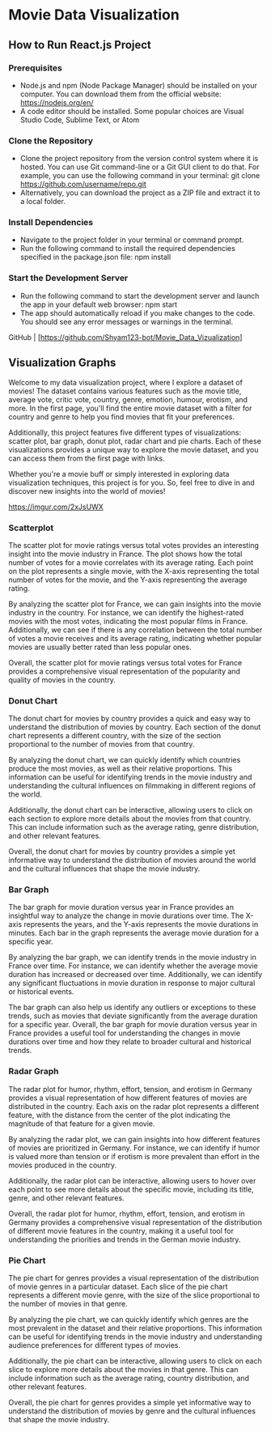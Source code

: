 # Movie Data Visualization

## How to Run  React.js Project

### Prerequisites

- Node.js and npm (Node Package Manager) should be installed on your computer. You can download them from the official website: https://nodejs.org/en/
- A code editor should be installed. Some popular choices are Visual Studio Code, Sublime Text, or Atom

### Clone the Repository
- Clone the project repository from the version control system where it is hosted. You can use Git command-line or a Git GUI client to do that. For example, you can use the following command in your terminal: git clone https://github.com/username/repo.git
- Alternatively, you can download the project as a ZIP file and extract it to a local folder.

### Install Dependencies
- Navigate to the project folder in your terminal or command prompt.
- Run the following command to install the required dependencies specified in the package.json file: npm install

### Start the Development Server
- Run the following command to start the development server and launch the app in your default web browser: npm start
- The app should automatically reload if you make changes to the code. You should see any error messages or warnings in the terminal.


GitHub | [https://github.com/Shyam123-bot/Movie_Data_Vizualization]

## Visualization Graphs
Welcome to my data visualization project, where I explore a dataset of movies! The dataset contains various features such as the movie title, average vote, critic vote, country, genre, emotion, humour, erotism, and more. In the first page, you'll find the entire movie dataset with a filter for country and genre to help you find movies that fit your preferences.

Additionally, this project features five different types of visualizations: scatter plot, bar graph, donut plot, radar chart and pie charts. Each of these visualizations provides a unique way to explore the movie dataset, and you can access them from the first page with links.

Whether you're a movie buff or simply interested in exploring data visualization techniques, this project is for you. So, feel free to dive in and discover new insights into the world of movies!

https://imgur.com/2xJsUWX

### Scatterplot

The scatter plot for movie ratings versus total votes provides an interesting insight into the movie industry in France. The plot shows how the total number of votes for a movie correlates with its average rating. Each point on the plot represents a single movie, with the X-axis representing the total number of votes for the movie, and the Y-axis representing the average rating.

By analyzing the scatter plot for France, we can gain insights into the movie industry in the country. For instance, we can identify the highest-rated movies with the most votes, indicating the most popular films in France. Additionally, we can see if there is any correlation between the total number of votes a movie receives and its average rating, indicating whether popular movies are usually better rated than less popular ones.

Overall, the scatter plot for movie ratings versus total votes for France provides a comprehensive visual representation of the popularity and quality of movies in the country.

### Donut Chart
The donut chart for movies by country provides a quick and easy way to understand the distribution of movies by country. Each section of the donut chart represents a different country, with the size of the section proportional to the number of movies from that country.

By analyzing the donut chart, we can quickly identify which countries produce the most movies, as well as their relative proportions. This information can be useful for identifying trends in the movie industry and understanding the cultural influences on filmmaking in different regions of the world.

Additionally, the donut chart can be interactive, allowing users to click on each section to explore more details about the movies from that country. This can include information such as the average rating, genre distribution, and other relevant features.

Overall, the donut chart for movies by country provides a simple yet informative way to understand the distribution of movies around the world and the cultural influences that shape the movie industry.

### Bar Graph

The bar graph for movie duration versus year in France provides an insightful way to analyze the change in movie durations over time. The X-axis represents the years, and the Y-axis represents the movie durations in minutes. Each bar in the graph represents the average movie duration for a specific year.

By analyzing the bar graph, we can identify trends in the movie industry in France over time. For instance, we can identify whether the average movie duration has increased or decreased over time. Additionally, we can identify any significant fluctuations in movie duration in response to major cultural or historical events.

The bar graph can also help us identify any outliers or exceptions to these trends, such as movies that deviate significantly from the average duration for a specific year. Overall, the bar graph for movie duration versus year in France provides a useful tool for understanding the changes in movie durations over time and how they relate to broader cultural and historical trends.

### Radar Graph
The radar plot for humor, rhythm, effort, tension, and erotism in Germany provides a visual representation of how different features of movies are distributed in the country. Each axis on the radar plot represents a different feature, with the distance from the center of the plot indicating the magnitude of that feature for a given movie.

By analyzing the radar plot, we can gain insights into how different features of movies are prioritized in Germany. For instance, we can identify if humor is valued more than tension or if erotism is more prevalent than effort in the movies produced in the country.

Additionally, the radar plot can be interactive, allowing users to hover over each point to see more details about the specific movie, including its title, genre, and other relevant features.

Overall, the radar plot for humor, rhythm, effort, tension, and erotism in Germany provides a comprehensive visual representation of the distribution of different movie features in the country, making it a useful tool for understanding the priorities and trends in the German movie industry.

### Pie Chart
The pie chart for genres provides a visual representation of the distribution of movie genres in a particular dataset. Each slice of the pie chart represents a different movie genre, with the size of the slice proportional to the number of movies in that genre.

By analyzing the pie chart, we can quickly identify which genres are the most prevalent in the dataset and their relative proportions. This information can be useful for identifying trends in the movie industry and understanding audience preferences for different types of movies.

Additionally, the pie chart can be interactive, allowing users to click on each slice to explore more details about the movies in that genre. This can include information such as the average rating, country distribution, and other relevant features.

Overall, the pie chart for genres provides a simple yet informative way to understand the distribution of movies by genre and the cultural influences that shape the movie industry.



  
